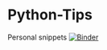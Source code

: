 # Python-Tips
Personal snippets
[![Binder](https://mybinder.org/badge_logo.svg)](https://mybinder.org/v2/gh/ramaguirre/Python-Tips/HEAD?urlpath=https%3A%2F%2Fgithub.com%2Framaguirre%2FPython-Tips%2Fblob%2Fmaster%2FEXAMPLES_Matplotlib_ANIMATIONS_Line_Scatter_Movies.ipynb)
